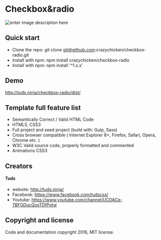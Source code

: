 # Checkbox&radio

![enter image description here](http://i.imgur.com/F3jgxTn.png)

## Quick start
* Clone the repo: git clone git@github.com:crazychicken/checkbox-radio.git
* Install with npm: npm install crazychicken/checkbox-radio
* Install with npm: npm install '^1.x.x'

## Demo
http://tuds.ninja/checkbox-radio/dist/

## Template full feature list

* Semantically Correct / Valid HTML Code
* HTML5, CSS3
* Full project and seed project (build with: Gulp, Sass)
* Cross browser compatible ( Internet Explorer 8+, Firefox, Safari, Opera, Chrome etc. )
* W3C Valid source code, properly formatted and commented
* Animations CSS3

## Creators

#### Tuds
* website: http://tuds.ninja/
* Facebook: https://www.facebook.com/tudscss/
* Youtube: https://www.youtube.com/channel/UCDACe-7BFGDucQoxTDfPotw

## Copyright and license

Code and documentation copyright 2016, MIT license.
